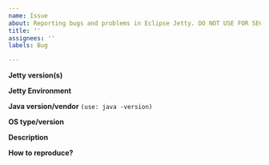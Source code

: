 ```yaml
---
name: Issue
about: Reporting bugs and problems in Eclipse Jetty. DO NOT USE FOR SECURITY ISSUES!
title: ''
assignees: ''
labels: Bug

---
```


**Jetty version(s)**
<!--[Jetty 9.x is now at End of Community Support](https://github.com/eclipse/jetty.project/issues/7958) -->

**Jetty Environment**
<!-- Applicable for jetty-12 only, choose: core, ee8, ee9, ee10 -->

**Java version/vendor** `(use: java -version)`

**OS type/version**

**Description**
<!-- Do not report security issues here! See [Jetty Security Reports](https://eclipse.dev/jetty/security_reports.php) -->

**How to reproduce?**



